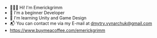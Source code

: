 - 👨🏻‍💻 Hi! I'm Emerickgrimm 
- 🌱 I'm a beginner Developer
- 📖 I'm learning Unity and Game Design
- 📬 You can contact me via my E-mail at dmytry.vynarchuk@gmail.com
- https://www.buymeacoffee.com/emerickgrimm
